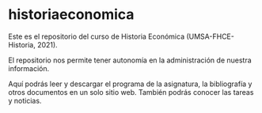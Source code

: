 # historiaeconomica
Este es el repositorio del curso de Historia Económica (UMSA-FHCE-Historia, 2021).

El repositorio nos permite tener autonomía en la administración de nuestra información.

Aquí podrás leer y descargar el programa de la asignatura, la bibliografía y otros documentos en un solo sitio web. También podrás conocer las tareas y noticias.